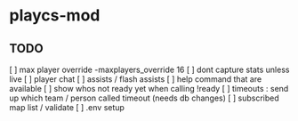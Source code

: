 # playcs-mod

## TODO

[ ] max player override -maxplayers_override 16
[ ] dont capture stats unless live
[ ] player chat
[ ] assists / flash assists
[ ] help command that are available
[ ] show whos not ready yet when calling !ready
[ ] timeouts : send up which team / person called timeout (needs db changes)
[ ] subscribed map list / validate
[ ] .env setup